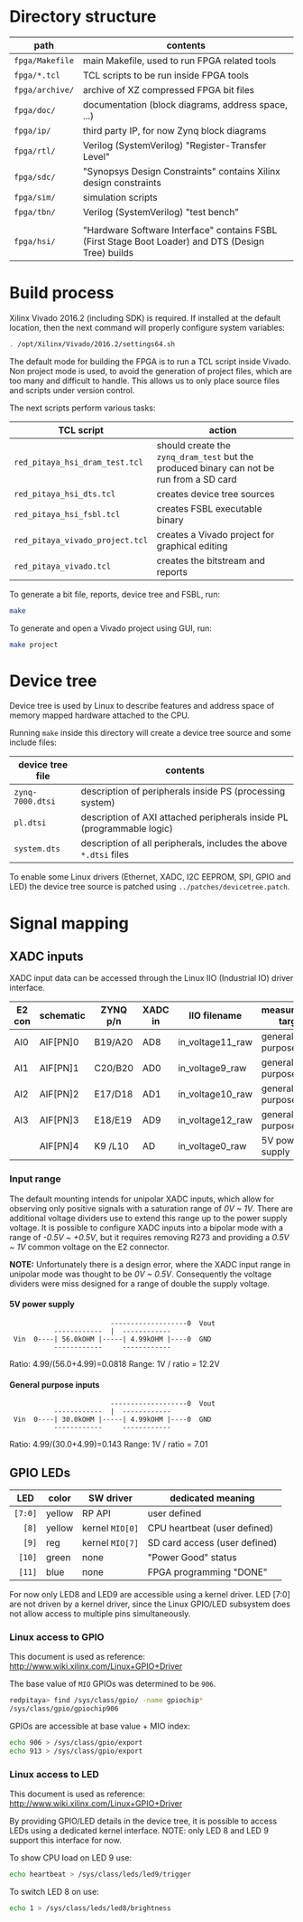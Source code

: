 # Directory structure

|  path           | contents
|-----------------|-------------------------------------------------------------
| `fpga/Makefile` | main Makefile, used to run FPGA related tools
| `fpga/*.tcl`    | TCL scripts to be run inside FPGA tools
| `fpga/archive/` | archive of XZ compressed FPGA bit files
| `fpga/doc/`     | documentation (block diagrams, address space, ...)
| `fpga/ip/`      | third party IP, for now Zynq block diagrams
| `fpga/rtl/`     | Verilog (SystemVerilog) "Register-Transfer Level"
| `fpga/sdc/`     | "Synopsys Design Constraints" contains Xilinx design constraints
| `fpga/sim/`     | simulation scripts
| `fpga/tbn/`     | Verilog (SystemVerilog) "test bench"
|                 |
| `fpga/hsi/`     | "Hardware Software Interface" contains FSBL (First Stage Boot Loader) and DTS (Design Tree) builds

# Build process

Xilinx Vivado 2016.2 (including SDK) is required. If installed at the default location, then the next command will properly configure system variables:
```bash
. /opt/Xilinx/Vivado/2016.2/settings64.sh
```

The default mode for building the FPGA is to run a TCL script inside Vivado. Non project mode is used, to avoid the generation of project files, which are too many and difficult to handle. This allows us to only place source files and scripts under version control.

The next scripts perform various tasks:

| TCL script                      | action
|---------------------------------|---------------------------------------------
| `red_pitaya_hsi_dram_test.tcl`  | should create the `zynq_dram_test` but the produced binary can not be run from a SD card
| `red_pitaya_hsi_dts.tcl`        | creates device tree sources
| `red_pitaya_hsi_fsbl.tcl`       | creates FSBL executable binary
| `red_pitaya_vivado_project.tcl` | creates a Vivado project for graphical editing
| `red_pitaya_vivado.tcl`         | creates the bitstream and reports

To generate a bit file, reports, device tree and FSBL, run:
```bash
make
```

To generate and open a Vivado project using GUI, run:
```bash
make project
```

# Device tree

Device tree is used by Linux to describe features and address space of memory mapped hardware attached to the CPU.

Running `make` inside this directory will create a device tree source and some include files:

| device tree file | contents
|------------------|------------------------------------------------------------
| `zynq-7000.dtsi` | description of peripherals inside PS (processing system)
| `pl.dtsi`        | description of AXI attached peripherals inside PL (programmable logic)
| `system.dts`     | description of all peripherals, includes the above `*.dtsi` files

To enable some Linux drivers (Ethernet, XADC, I2C EEPROM, SPI, GPIO and LED) the device tree source is patched using `../patches/devicetree.patch`.

# Signal mapping

## XADC inputs

XADC input data can be accessed through the Linux IIO (Industrial IO) driver interface.

| E2 con | schematic | ZYNQ p/n | XADC in | IIO filename     | measurement target | range |
|--------|-----------|----------|---------|------------------|--------------------|-------|
| AI0    | AIF[PN]0  | B19/A20  | AD8     | in_voltage11_raw | general purpose    | 7.01V |
| AI1    | AIF[PN]1  | C20/B20  | AD0     | in_voltage9_raw  | general purpose    | 7.01V |
| AI2    | AIF[PN]2  | E17/D18  | AD1     | in_voltage10_raw | general purpose    | 7.01V |
| AI3    | AIF[PN]3  | E18/E19  | AD9     | in_voltage12_raw | general purpose    | 7.01V |
|        | AIF[PN]4  | K9 /L10  | AD      | in_voltage0_raw  | 5V power supply    | 12.2V |

### Input range

The default mounting intends for unipolar XADC inputs, which allow for observing only positive signals with a saturation range of *0V ~ 1V*. There are additional voltage dividers use to extend this range up to the power supply voltage. It is possible to configure XADC inputs into a bipolar mode with a range of *-0.5V ~ +0.5V*, but it requires removing R273 and providing a *0.5V ~ 1V* common voltage on the E2 connector.

**NOTE:** Unfortunately there is a design error, where the XADC input range in unipolar mode was thought to be *0V ~ 0.5V*. Consequently the voltage dividers were miss designed for a range of double the supply voltage.

#### 5V power supply

```
                         -------------------0  Vout
           ------------  |  ------------
 Vin  0----| 56.0kOHM |-----| 4.99kOHM |----0  GND
           ------------     ------------
```
Ratio: 4.99/(56.0+4.99)=0.0818
Range: 1V / ratio = 12.2V

#### General purpose inputs

```
                         -------------------0  Vout
           ------------  |  ------------
 Vin  0----| 30.0kOHM |-----| 4.99kOHM |----0  GND
           ------------     ------------
```
Ratio: 4.99/(30.0+4.99)=0.143
Range: 1V / ratio = 7.01


## GPIO LEDs

| LED     | color  | SW driver       | dedicated meaning
|---------|--------|-----------------|----------------------------------
| `[7:0]` | yellow | RP API          | user defined
| `  [8]` | yellow | kernel `MIO[0]` | CPU heartbeat (user defined)
| `  [9]` | reg    | kernel `MIO[7]` | SD card access (user defined)
| ` [10]` | green  | none            | "Power Good" status
| ` [11]` | blue   | none            | FPGA programming "DONE"

For now only LED8 and LED9 are accessible using a kernel driver. LED [7:0] are not driven by a kernel driver, since the Linux GPIO/LED subsystem does not allow access to multiple pins simultaneously.

### Linux access to GPIO

This document is used as reference: http://www.wiki.xilinx.com/Linux+GPIO+Driver

The base value of `MIO` GPIOs was determined to be `906`.
```bash
redpitaya> find /sys/class/gpio/ -name gpiochip*
/sys/class/gpio/gpiochip906
```

GPIOs are accessible at base value + MIO index:
```bash
echo 906 > /sys/class/gpio/export
echo 913 > /sys/class/gpio/export
```

### Linux access to LED

This document is used as reference: http://www.wiki.xilinx.com/Linux+GPIO+Driver

By providing GPIO/LED details in the device tree, it is possible to access LEDs using a dedicated kernel interface.
NOTE: only LED 8 and LED 9 support this interface for now.

To show CPU load on LED 9 use:
```bash
echo heartbeat > /sys/class/leds/led9/trigger
```
To switch LED 8 on use:
```bash
echo 1 > /sys/class/leds/led8/brightness
```
